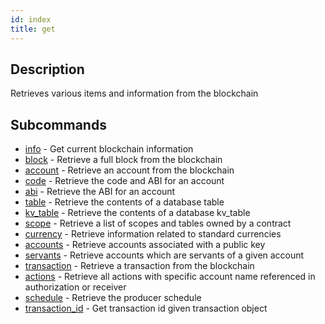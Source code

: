 ```yaml
---
id: index
title: get
---
```


## Description

Retrieves various items and information from the blockchain

## Subcommands

- [info](./info.md) - Get current blockchain information
- [block](./block.md) - Retrieve a full block from the blockchain
- [account](./account.md) - Retrieve an account from the blockchain
- [code](./code.md) - Retrieve the code and ABI for an account
- [abi](./abi.md) - Retrieve the ABI for an account
- [table](./table.md) - Retrieve the contents of a database table
- [kv_table](./kv-table.md) - Retrieve the contents of a database kv_table
- [scope](./scope.md) - Retrieve a list of scopes and tables owned by a contract
- [currency](./currency.md) - Retrieve information related to standard currencies
- [accounts](./accounts.md) - Retrieve accounts associated with a public key
- [servants](./servants.md) - Retrieve accounts which are servants of a given account
- [transaction](./transaction.md) - Retrieve a transaction from the blockchain
- [actions](./actions.md) - Retrieve all actions with specific account name referenced in authorization or receiver
- [schedule](./schedule.md) - Retrieve the producer schedule
- [transaction_id](./transaction-id.md) - Get transaction id given transaction object
